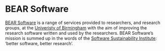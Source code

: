 # BEAR Software

[BEAR Software](http://www.birmingham.ac.uk/bear-software) is a range of services provided to researchers, and research groups, at the [Univeristy of Birmingham](https://www.birmingham.ac.uk) with the aim of improving the research software written and used by the researchers. BEAR Software’s mission is summed up in the words of the [Software Sustainability Institute](http://www.software.ac.uk/): ‘better software, better research’.
